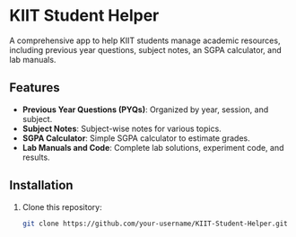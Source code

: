 # KIIT Student Helper

A comprehensive app to help KIIT students manage academic resources, including previous year questions, subject notes, an SGPA calculator, and lab manuals.

## Features

- **Previous Year Questions (PYQs)**: Organized by year, session, and subject.
- **Subject Notes**: Subject-wise notes for various topics.
- **SGPA Calculator**: Simple SGPA calculator to estimate grades.
- **Lab Manuals and Code**: Complete lab solutions, experiment code, and results.

## Installation

1. Clone this repository:
   ```bash
   git clone https://github.com/your-username/KIIT-Student-Helper.git

